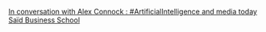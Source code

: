 [In conversation with Alex Connock : #ArtificialIntelligence and media today   Saïd Business School ](https://qi.tc/qi/18435)